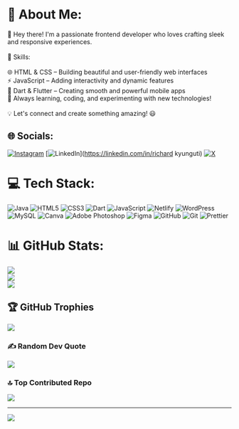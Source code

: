 # 💫 About Me:
👋 Hey there! I'm a passionate frontend developer who loves crafting sleek and responsive experiences.<br><br>🔹 Skills:<br><br>🌐 HTML & CSS – Building beautiful and user-friendly web interfaces<br>⚡ JavaScript – Adding interactivity and dynamic features<br>📱 Dart & Flutter – Creating smooth and powerful mobile apps<br>🚀 Always learning, coding, and experimenting with new technologies!<br><br>💡 Let's connect and create something amazing! 😃


## 🌐 Socials:
[![Instagram](https://img.shields.io/badge/Instagram-%23E4405F.svg?logo=Instagram&logoColor=white)](https://instagram.com/str4wh4t._) [![LinkedIn](https://img.shields.io/badge/LinkedIn-%230077B5.svg?logo=linkedin&logoColor=white)](https://linkedin.com/in/richard kyunguti) [![X](https://img.shields.io/badge/X-black.svg?logo=X&logoColor=white)](https://x.com/str4wh4t) 

# 💻 Tech Stack:
![Java](https://img.shields.io/badge/java-%23ED8B00.svg?style=for-the-badge&logo=openjdk&logoColor=white) ![HTML5](https://img.shields.io/badge/html5-%23E34F26.svg?style=for-the-badge&logo=html5&logoColor=white) ![CSS3](https://img.shields.io/badge/css3-%231572B6.svg?style=for-the-badge&logo=css3&logoColor=white) ![Dart](https://img.shields.io/badge/dart-%230175C2.svg?style=for-the-badge&logo=dart&logoColor=white) ![JavaScript](https://img.shields.io/badge/javascript-%23323330.svg?style=for-the-badge&logo=javascript&logoColor=%23F7DF1E) ![Netlify](https://img.shields.io/badge/netlify-%23000000.svg?style=for-the-badge&logo=netlify&logoColor=#00C7B7) ![WordPress](https://img.shields.io/badge/WordPress-%23117AC9.svg?style=for-the-badge&logo=WordPress&logoColor=white) ![MySQL](https://img.shields.io/badge/mysql-4479A1.svg?style=for-the-badge&logo=mysql&logoColor=white) ![Canva](https://img.shields.io/badge/Canva-%2300C4CC.svg?style=for-the-badge&logo=Canva&logoColor=white) ![Adobe Photoshop](https://img.shields.io/badge/adobe%20photoshop-%2331A8FF.svg?style=for-the-badge&logo=adobe%20photoshop&logoColor=white) ![Figma](https://img.shields.io/badge/figma-%23F24E1E.svg?style=for-the-badge&logo=figma&logoColor=white) ![GitHub](https://img.shields.io/badge/github-%23121011.svg?style=for-the-badge&logo=github&logoColor=white) ![Git](https://img.shields.io/badge/git-%23F05033.svg?style=for-the-badge&logo=git&logoColor=white) ![Prettier](https://img.shields.io/badge/prettier-%23F7B93E.svg?style=for-the-badge&logo=prettier&logoColor=black)
# 📊 GitHub Stats:
![](https://github-readme-stats.vercel.app/api?username=str4wh&theme=dark&hide_border=false&include_all_commits=false&count_private=false)<br/>
![](https://github-readme-streak-stats.herokuapp.com/?user=str4wh&theme=dark&hide_border=false)<br/>
![](https://github-readme-stats.vercel.app/api/top-langs/?username=str4wh&theme=dark&hide_border=false&include_all_commits=false&count_private=false&layout=compact)

## 🏆 GitHub Trophies
![](https://github-profile-trophy.vercel.app/?username=str4wh&theme=radical&no-frame=false&no-bg=true&margin-w=4)

### ✍️ Random Dev Quote
![](https://quotes-github-readme.vercel.app/api?type=horizontal&theme=radical)

### 🔝 Top Contributed Repo
![](https://github-contributor-stats.vercel.app/api?username=str4wh&limit=5&theme=dark&combine_all_yearly_contributions=true)

---
[![](https://visitcount.itsvg.in/api?id=str4wh&icon=0&color=0)](https://visitcount.itsvg.in)

<!-- Proudly created with GPRM ( https://gprm.itsvg.in ) -->
